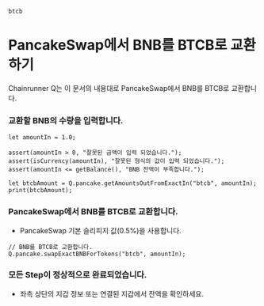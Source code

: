 ```meta-Currency
btcb
```

# PancakeSwap에서 BNB를 BTCB로 교환하기

Chainrunner Q는 이 문서의 내용대로 PancakeSwap에서 BNB를 BTCB로 교환합니다.

### 교환할 BNB의 수량을 입력합니다.

```input-Dynamic BNB
let amountIn = 1.0;
```

```input-Verify
assert(amountIn > 0, "잘못된 금액이 입력 되었습니다.");
assert(isCurrency(amountIn), "잘못된 형식의 값이 입력 되었습니다.");
assert(amountIn <= getBalance(), "BNB 잔액이 부족합니다.");
```

```output-Dynamic BTCB
let btcbAmount = Q.pancake.getAmountsOutFromExactIn("btcb", amountIn);
print(btcbAmount);
```

### PancakeSwap에서 BNB를 BTCB로 교환합니다.

- PancakeSwap 기본 슬리피지 값(0.5%)을 사용합니다.

```taster
// BNB를 BTCB로 교환합니다.
Q.pancake.swapExactBNBForTokens("btcb", amountIn);
```

### 모든 Step이 정상적으로 완료되었습니다.

- 좌측 상단의 지갑 정보 또는 연결된 지갑에서 잔액을 확인하세요.
